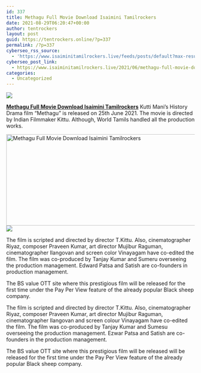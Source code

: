 ```yaml
---
id: 337
title: Methagu Full Movie Download Isaimini Tamilrockers
date: 2021-08-29T06:20:47+00:00
author: tentrockers
layout: post
guid: https://tentrockers.online/?p=337
permalink: /?p=337
cyberseo_rss_source:
  - 'https://www.isaiminitamilrockers.live/feeds/posts/default?max-results=150&start-index=1'
cyberseo_post_link:
  - https://www.isaiminitamilrockers.live/2021/06/methagu-full-movie-download-isaimini.html
categories:
  - Uncategorized
---
```

<div class="media_block">
  <img src="https://1.bp.blogspot.com/-_fTvmGag2W8/YNdVeqIMwdI/AAAAAAAAA9s/bRXCzbi_RQwBcdD7idzZZ5L0w5a31JX-ACLcBGAsYHQ/s72-w510-h244-c/dc-Cover-k8tnl75nvjt9mc5mf28m0e4it7-20201021200812.Medi.jpeg" class="media_thumbnail" />
</div>

<meta content="Methagu Full Movie Download Isaimini Tamilrockers &nbsp; Kutti Mani’s History Drama film “Methagu” is released on 25th June 2021. The movie is di..." name="twitter:description" />

  


<center>
</center>

<span face="-apple-system, BlinkMacSystemFont, &quot;Segoe UI&quot;, Roboto, Oxygen, Oxygen-Sans, Ubuntu, Cantarell, &quot;Helvetica Neue&quot;, &quot;Open Sans&quot;, Arial, sans-serif"><b><a href="https://www.tamilrockers.co.nz/methagu-full-movie-download-tamilrockers/">Methagu Full Movie Download Isaimini Tamilrockers</a></b>&nbsp;</span><span face="-apple-system, BlinkMacSystemFont, &quot;Segoe UI&quot;, Roboto, Oxygen, Oxygen-Sans, Ubuntu, Cantarell, &quot;Helvetica Neue&quot;, &quot;Open Sans&quot;, Arial, sans-serif">Kutti Mani’s History Drama film “Methagu” is released on 25th June 2021. The movie is directed by Indian Filmmaker Kittu. Although, World Tamils handled all the production works.&nbsp;</span>

<div class="separator">
  <a href="https://1.bp.blogspot.com/-_fTvmGag2W8/YNdVeqIMwdI/AAAAAAAAA9s/bRXCzbi_RQwBcdD7idzZZ5L0w5a31JX-ACLcBGAsYHQ/s800/dc-Cover-k8tnl75nvjt9mc5mf28m0e4it7-20201021200812.Medi.jpeg"><img loading="lazy" alt="Methagu Full Movie Download Isaimini Tamilrockers" border="0" data-original-height="448" data-original-width="800" height="244" src="https://1.bp.blogspot.com/-_fTvmGag2W8/YNdVeqIMwdI/AAAAAAAAA9s/bRXCzbi_RQwBcdD7idzZZ5L0w5a31JX-ACLcBGAsYHQ/w510-h244/dc-Cover-k8tnl75nvjt9mc5mf28m0e4it7-20201021200812.Medi.jpeg" width="510" /></a>
</div>



<div class="separator">
  <a href="https://bonepa.com/1d8ec7348b/2b6fd1dd06/?placementName=default"><img border="0" data-original-height="250" data-original-width="300" src="https://1.bp.blogspot.com/-nfbzYVobUik/YMlpOerzdgI/AAAAAAAAA3Y/aAupsOUs_WMY6Lv7R1OtZhI6OqaRh-YAwCPcBGAYYCw/s0/e854879156f0849f3d27a89db88ed039.png" /></a>
</div>

The film is scripted and directed by director T.Kittu. Also, cinematographer Riyaz, composer Praveen Kumar, art director Mujibur Raguman, cinematographer Ilangovan and screen color Vinayagam have co-edited the film. The film was co-produced by Tanjay Kumar and Sumeru overseeing the production management. Edward Patsa and Satish are co-founders in production management.

The BS value OTT site where this prestigious film will be released for the first time under the Pay Per View feature of the already popular Black sheep company.

The film is scripted and directed by director T.Kittu. Also, cinematographer Riyaz, composer Praveen Kumar, art director Mujibur Raguman, cinematographer Ilangovan and screen colour Vinayagam have co-edited the film. The film was co-produced by Tanjay Kumar and Sumesu overseeing the production management. Ezwar Patsa and Satish are co-founders in the production management.

The BS value OTT site where this prestigious film will be released will be released for the first time under the Pay Per View feature of the already popular Black sheep company.

<center>
</center>
